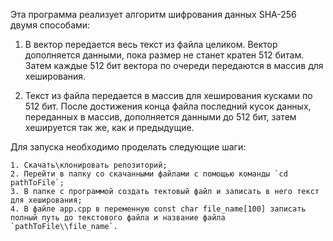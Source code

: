 Эта программа реализует алгоритм шифрования данных SHA-256 двумя способами:

1. В вектор передается весь текст из файла целиком. Вектор дополняется данными, пока размер не станет кратен 512 битам.  Затем каждые 512 бит вектора по очереди передаются в массив для хеширования.

2. Текст из файла передается в массив для хеширования кусками по 512 бит. После достижения конца файла последний кусок данных, переданных в массив, дополняется данными до 512 бит, затем хешируется так же, как и предыдущие.  

Для запуска необходимо проделать следующие шаги:

	1. Скачать\клонировать репозиторий;
	2. Перейти в папку со скачанными файлами с помощью команды `cd pathToFile`;
	3. В папке с программой создать тектовый файл и записать в него текст для хеширования;
	4. В файле app.cpp в переменную const char file_name[100] записать полный путь до текстового файла и название файла `pathToFile\\file_name`.